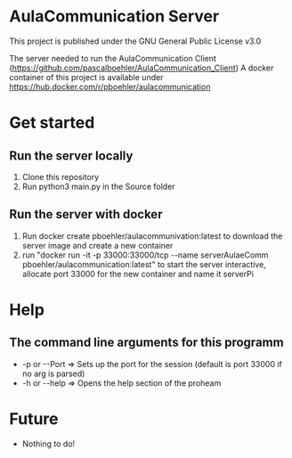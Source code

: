 # AulaCommunication Server
This project is published under the GNU General Public License v3.0

The server needed to run the AulaCommunication Client (https://github.com/pascalboehler/AulaCommunication_Client)
A docker container of this project is available under https://hub.docker.com/r/pboehler/aulacommunication

# Get started
## Run the server locally
1. Clone this repository
2. Run python3 main.py in the Source folder
## Run the server with docker
1. Run docker create pboehler/aulacommunivation:latest to download the server image and create a new container
2. run "docker run -it -p 33000:33000/tcp --name serverAulaeComm pboehler/aulacommunication:latest" to start the server interactive, allocate port 33000 for the new container and name it serverPi

# Help
## The command line arguments for this programm
* -p or --Port => Sets up the port for the session (default is port 33000 if no arg is parsed)
* -h or --help => Opens the help section of the proheam

# Future
* Nothing to do!

